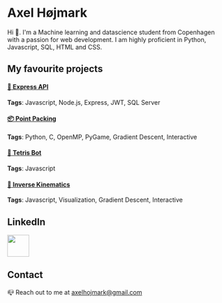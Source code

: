 # Axel Højmark

Hi 👋. I'm a Machine learning and datascience student from Copenhagen with a passion for web development. I am highly proficient in Python, Javascript, SQL, HTML and CSS. 

## My favourite projects
#### [🔐 Express API](https://github.com/hojmax/ExpressAPI)

**Tags**: Javascript, Node.js, Express, JWT, SQL Server

#### [📦 Point Packing](https://github.com/hojmax/point_packing_python_c)
**Tags**: Python, C, OpenMP, PyGame, Gradient Descent, Interactive

#### [🤖 Tetris Bot](https://github.com/hojmax/tetrisBot-2.0)
**Tags**: Javascript


#### [🦾 Inverse Kinematics](https://github.com/hojmax/kinematic_vis)
**Tags**: Javascript, Visualization, Gradient Descent, Interactive

## LinkedIn
[<img width="50px" src="https://upload.wikimedia.org/wikipedia/commons/thumb/c/ca/LinkedIn_logo_initials.png/640px-LinkedIn_logo_initials.png">](https://www.linkedin.com/in/axelhojmark/)

## Contact
📪 Reach out to me at axelhojmark@gmail.com
